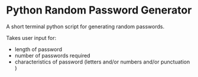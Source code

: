 # Python Random Password Generator

A short terminal python script for generating random passwords.

Takes user input for:
- length of password
- number of passwords required
- characteristics of password (letters and/or numbers and/or punctuation )